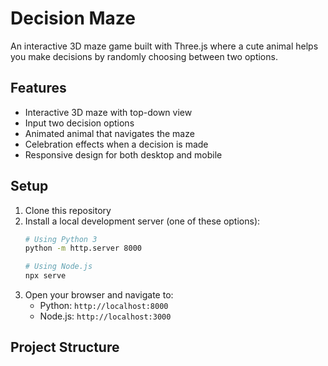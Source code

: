 # Decision Maze

An interactive 3D maze game built with Three.js where a cute animal helps you make decisions by randomly choosing between two options.

## Features

- Interactive 3D maze with top-down view
- Input two decision options
- Animated animal that navigates the maze
- Celebration effects when a decision is made
- Responsive design for both desktop and mobile

## Setup

1. Clone this repository
2. Install a local development server (one of these options):
   ```bash
   # Using Python 3
   python -m http.server 8000

   # Using Node.js
   npx serve
   ```
3. Open your browser and navigate to:
   - Python: `http://localhost:8000`
   - Node.js: `http://localhost:3000`

## Project Structure 